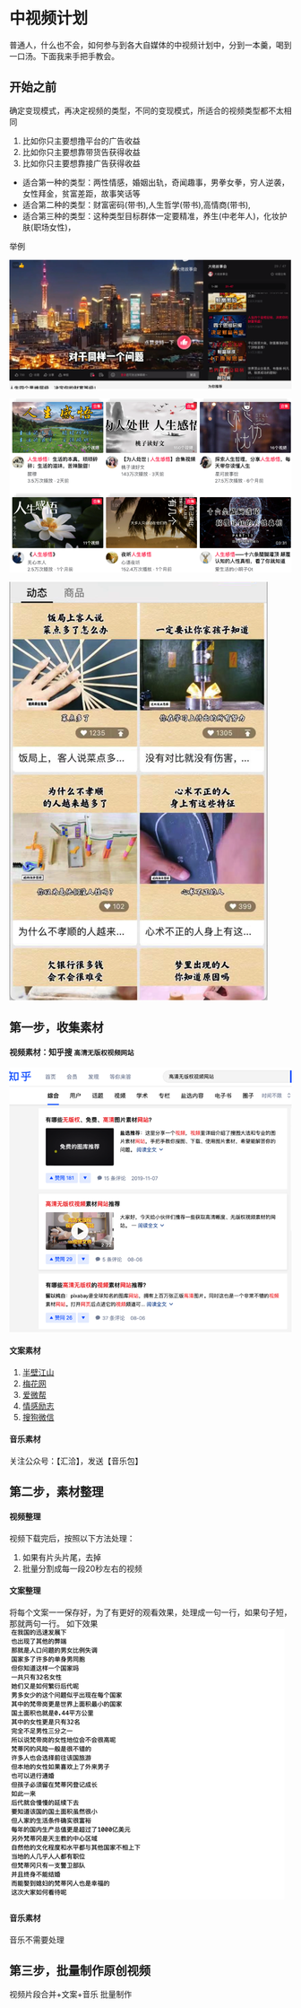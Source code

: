 
# 中视频计划

普通人，什么也不会，如何参与到各大自媒体的中视频计划中，分到一本羹，喝到一口汤。下面我来手把手教会。


## 开始之前

确定变现模式，再决定视频的类型，不同的变现模式，所适合的视频类型都不太相同

1. 比如你只主要想撸平台的广告收益
2. 比如你只主要想靠带货告获得收益
3. 比如你只主要想靠接广告获得收益

* 适合第一种的类型：两性情感，婚姻出轨，奇闻趣事，男拳女拳，穷人逆袭，女性拜金，贫富差距，故事笑话等
* 适合第二种的类型：财富密码(带书),人生哲学(带书),高情商(带书),
* 适合第三种的类型：这种类型目标群体一定要精准，养生(中老年人)，化妆护肤(职场女性)，

举例

![image-20211106183452165](1_zhongshipin.assets/image-20211106183452165-6194893.png)



![image-20211106183536423](1_zhongshipin.assets/image-20211106183536423-6194937.png)



![image-20211106183648964](1_zhongshipin.assets/image-20211106183648964-6195010.png)



## 第一步，收集素材

####  视频素材：知乎搜 `高清无版权视频网站`

![image-20211106182551539](1_zhongshipin.assets/image-20211106182551539-6194355.png)

####  文案素材

1. [半壁江山](http://joke.banbijiang.com/)
4. [梅花网](https://www.meihua.info/info!0!1)
5. [爱微帮](http://abc.aiweibang.com/hotarticle)
6. [情感励志](http://www.lizhidaren.com/)
7. [搜狗微信](https://weixin.sogou.com/)

####  音乐素材

关注公众号：【汇洽】，发送【音乐包】

## 第二步，素材整理

####  视频整理

视频下载完后，按照以下方法处理：
1. 如果有片头片尾，去掉
2. 批量分割成每一段20秒左右的视频


#### 文案整理

将每个文案一一保存好，为了有更好的观看效果，处理成一句一行，如果句子短，那就两句一行。
如下效果
![image-20211106183300250](1_zhongshipin.assets/image-20211106183300250.png)

#### 音乐素材

音乐不需要处理


## 第三步，批量制作原创视频

视频片段合并+文案+音乐 批量制作



